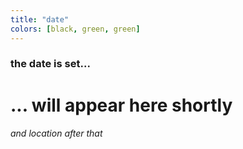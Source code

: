 ```yaml
---
title: "date"
colors: [black, green, green]
---
```


### the date is set...

# ... will appear here shortly 

###### and location after that

